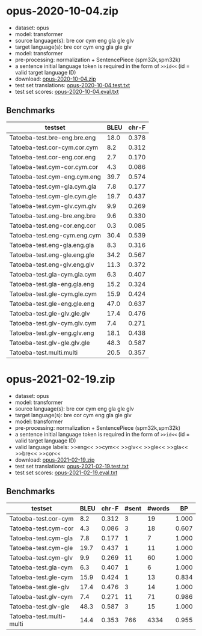 # opus-2020-10-04.zip

* dataset: opus
* model: transformer
* source language(s): bre cor cym eng gla gle glv
* target language(s): bre cor cym eng gla gle glv
* model: transformer
* pre-processing: normalization + SentencePiece (spm32k,spm32k)
* a sentence initial language token is required in the form of `>>id<<` (id = valid target language ID)
* download: [opus-2020-10-04.zip](https://object.pouta.csc.fi/Tatoeba-MT-models/cel-cel/opus-2020-10-04.zip)
* test set translations: [opus-2020-10-04.test.txt](https://object.pouta.csc.fi/Tatoeba-MT-models/cel-cel/opus-2020-10-04.test.txt)
* test set scores: [opus-2020-10-04.eval.txt](https://object.pouta.csc.fi/Tatoeba-MT-models/cel-cel/opus-2020-10-04.eval.txt)

## Benchmarks

| testset               | BLEU  | chr-F |
|-----------------------|-------|-------|
| Tatoeba-test.bre-eng.bre.eng 	| 18.0 	| 0.378 |
| Tatoeba-test.cor-cym.cor.cym 	| 8.2 	| 0.312 |
| Tatoeba-test.cor-eng.cor.eng 	| 2.7 	| 0.170 |
| Tatoeba-test.cym-cor.cym.cor 	| 4.3 	| 0.086 |
| Tatoeba-test.cym-eng.cym.eng 	| 39.7 	| 0.574 |
| Tatoeba-test.cym-gla.cym.gla 	| 7.8 	| 0.177 |
| Tatoeba-test.cym-gle.cym.gle 	| 19.7 	| 0.437 |
| Tatoeba-test.cym-glv.cym.glv 	| 9.9 	| 0.269 |
| Tatoeba-test.eng-bre.eng.bre 	| 9.6 	| 0.330 |
| Tatoeba-test.eng-cor.eng.cor 	| 0.3 	| 0.085 |
| Tatoeba-test.eng-cym.eng.cym 	| 30.4 	| 0.539 |
| Tatoeba-test.eng-gla.eng.gla 	| 8.3 	| 0.316 |
| Tatoeba-test.eng-gle.eng.gle 	| 34.2 	| 0.567 |
| Tatoeba-test.eng-glv.eng.glv 	| 11.3 	| 0.372 |
| Tatoeba-test.gla-cym.gla.cym 	| 6.3 	| 0.407 |
| Tatoeba-test.gla-eng.gla.eng 	| 15.2 	| 0.324 |
| Tatoeba-test.gle-cym.gle.cym 	| 15.9 	| 0.424 |
| Tatoeba-test.gle-eng.gle.eng 	| 47.0 	| 0.637 |
| Tatoeba-test.gle-glv.gle.glv 	| 17.4 	| 0.476 |
| Tatoeba-test.glv-cym.glv.cym 	| 7.4 	| 0.271 |
| Tatoeba-test.glv-eng.glv.eng 	| 18.1 	| 0.438 |
| Tatoeba-test.glv-gle.glv.gle 	| 48.3 	| 0.587 |
| Tatoeba-test.multi.multi 	| 20.5 	| 0.357 |

# opus-2021-02-19.zip

* dataset: opus
* model: transformer
* source language(s): bre cor cym eng gla gle glv
* target language(s): bre cor cym eng gla gle glv
* model: transformer
* pre-processing: normalization + SentencePiece (spm32k,spm32k)
* a sentence initial language token is required in the form of `>>id<<` (id = valid target language ID)
* valid language labels: >>eng<< >>cym<< >>glv<< >>gle<< >>gla<< >>bre<< >>cor<<
* download: [opus-2021-02-19.zip](https://object.pouta.csc.fi/Tatoeba-MT-models/cel-cel/opus-2021-02-19.zip)
* test set translations: [opus-2021-02-19.test.txt](https://object.pouta.csc.fi/Tatoeba-MT-models/cel-cel/opus-2021-02-19.test.txt)
* test set scores: [opus-2021-02-19.eval.txt](https://object.pouta.csc.fi/Tatoeba-MT-models/cel-cel/opus-2021-02-19.eval.txt)

## Benchmarks

| testset | BLEU  | chr-F | #sent | #words | BP |
|---------|-------|-------|-------|--------|----|
| Tatoeba-test.cor-cym 	| 8.2 	| 0.312 	| 3 	| 19 	| 1.000 |
| Tatoeba-test.cym-cor 	| 4.3 	| 0.086 	| 3 	| 18 	| 0.607 |
| Tatoeba-test.cym-gla 	| 7.8 	| 0.177 	| 1 	| 7 	| 1.000 |
| Tatoeba-test.cym-gle 	| 19.7 	| 0.437 	| 1 	| 11 	| 1.000 |
| Tatoeba-test.cym-glv 	| 9.9 	| 0.269 	| 11 	| 60 	| 1.000 |
| Tatoeba-test.gla-cym 	| 6.3 	| 0.407 	| 1 	| 6 	| 1.000 |
| Tatoeba-test.gle-cym 	| 15.9 	| 0.424 	| 1 	| 13 	| 0.834 |
| Tatoeba-test.gle-glv 	| 17.4 	| 0.476 	| 3 	| 14 	| 1.000 |
| Tatoeba-test.glv-cym 	| 7.4 	| 0.271 	| 11 	| 71 	| 0.986 |
| Tatoeba-test.glv-gle 	| 48.3 	| 0.587 	| 3 	| 15 	| 1.000 |
| Tatoeba-test.multi-multi 	| 14.4 	| 0.353 	| 766 	| 4334 	| 0.955 |

